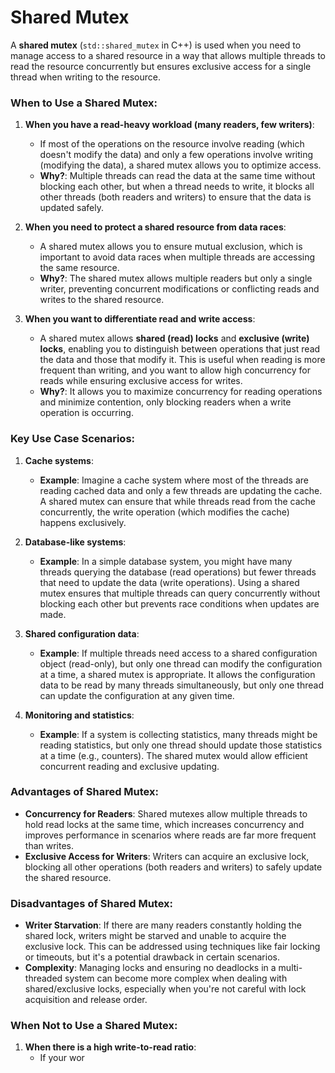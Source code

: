 # Shared Mutex

A **shared mutex** (`std::shared_mutex` in C++) is used when you need to manage access to a shared resource in a way that allows multiple threads to read the resource concurrently but ensures exclusive access for a single thread when writing to the resource. 

### When to Use a Shared Mutex:

1. **When you have a read-heavy workload (many readers, few writers)**:
   - If most of the operations on the resource involve reading (which doesn't modify the data) and only a few operations involve writing (modifying the data), a shared mutex allows you to optimize access.
   - **Why?**: Multiple threads can read the data at the same time without blocking each other, but when a thread needs to write, it blocks all other threads (both readers and writers) to ensure that the data is updated safely.

2. **When you need to protect a shared resource from data races**:
   - A shared mutex allows you to ensure mutual exclusion, which is important to avoid data races when multiple threads are accessing the same resource.
   - **Why?**: The shared mutex allows multiple readers but only a single writer, preventing concurrent modifications or conflicting reads and writes to the shared resource.

3. **When you want to differentiate read and write access**:
   - A shared mutex allows **shared (read) locks** and **exclusive (write) locks**, enabling you to distinguish between operations that just read the data and those that modify it. This is useful when reading is more frequent than writing, and you want to allow high concurrency for reads while ensuring exclusive access for writes.
   - **Why?**: It allows you to maximize concurrency for reading operations and minimize contention, only blocking readers when a write operation is occurring.

### Key Use Case Scenarios:

1. **Cache systems**:
   - **Example**: Imagine a cache system where most of the threads are reading cached data and only a few threads are updating the cache. A shared mutex can ensure that while threads read from the cache concurrently, the write operation (which modifies the cache) happens exclusively.

2. **Database-like systems**:
   - **Example**: In a simple database system, you might have many threads querying the database (read operations) but fewer threads that need to update the data (write operations). Using a shared mutex ensures that multiple threads can query concurrently without blocking each other but prevents race conditions when updates are made.

3. **Shared configuration data**:
   - **Example**: If multiple threads need access to a shared configuration object (read-only), but only one thread can modify the configuration at a time, a shared mutex is appropriate. It allows the configuration data to be read by many threads simultaneously, but only one thread can update the configuration at any given time.

4. **Monitoring and statistics**:
   - **Example**: If a system is collecting statistics, many threads might be reading statistics, but only one thread should update those statistics at a time (e.g., counters). The shared mutex would allow efficient concurrent reading and exclusive updating.

### Advantages of Shared Mutex:

- **Concurrency for Readers**: Shared mutexes allow multiple threads to hold read locks at the same time, which increases concurrency and improves performance in scenarios where reads are far more frequent than writes.
- **Exclusive Access for Writers**: Writers can acquire an exclusive lock, blocking all other operations (both readers and writers) to safely update the shared resource.

### Disadvantages of Shared Mutex:

- **Writer Starvation**: If there are many readers constantly holding the shared lock, writers might be starved and unable to acquire the exclusive lock. This can be addressed using techniques like fair locking or timeouts, but it's a potential drawback in certain scenarios.
- **Complexity**: Managing locks and ensuring no deadlocks in a multi-threaded system can become more complex when dealing with shared/exclusive locks, especially when you're not careful with lock acquisition and release order.

### When **Not** to Use a Shared Mutex:

1. **When there is a high write-to-read ratio**:
   - If your wor